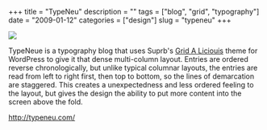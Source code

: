+++
title = "TypeNeu"
description = ""
tags = ["blog", "grid", "typography"]
date = "2009-01-12"
categories = ["design"]
slug = "typeneu"
+++


 

  <div id="screens-thumbs" class="clearfix">
    <div class="txt-center" id="design-submission"><a href="http://typeneu.com/"><img id='bluga-thumbnail-1444' class='bluga-thumbnail large' src='//konigi.com/media/bluga/
wt496b3259a2a81_0.jpg'/></a></div>  
  </div>   
<p>TypeNeue is a typography blog that uses Suprb's <a href="http://suprb.com/grid-a-licious/">Grid A Liciouis</a> theme for WordPress to give it that dense multi-column layout. Entries are ordered reverse chronologically, but unlike typical columnar layouts, the entries are read from left to right first, then top to bottom, so the lines of demarcation are staggered. This creates a unexpectedness and less ordered feeling to the layout, but gives the design the ability to put more content into the screen above the fold.</p>
<p><a href="http://typeneu.com/">http://typeneu.com/</a></p>




